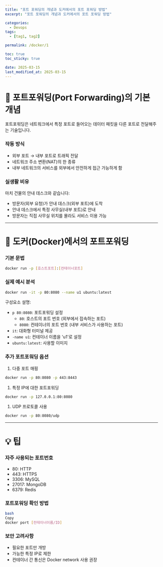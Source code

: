 ```yaml
---
title: "포트 포워딩의 개념과 도커에서의 포트 포워딩 방법"
excerpt: "포트 포워딩의 개념과 도커에서의 포트 포워딩 방법"

categories:
  - Devops
tags:
  - [tag1, tag2]

permalink: /docker/1

toc: true
toc_sticky: true

date: 2025-03-15
last_modified_at: 2025-03-15
---
```


# 📌 포트포워딩(Port Forwarding)의 기본 개념

포트포워딩은 네트워크에서 특정 포트로 들어오는 데이터 패킷을 다른 포트로 전달해주는 기술입니다.

### 작동 방식

- 외부 포트 → 내부 포트로 트래픽 전달
- 네트워크 주소 변환(NAT)의 한 종류
- 내부 네트워크의 서비스를 외부에서 안전하게 접근 가능하게 함

### 실생활 비유

마치 건물의 안내 데스크와 같습니다:

- 방문자(외부 요청)가 안내 데스크(외부 포트)에 도착
- 안내 데스크에서 특정 사무실(내부 포트)로 안내
- 방문자는 직접 사무실 위치를 몰라도 서비스 이용 가능

---

# 🐳 도커(Docker)에서의 포트포워딩

### 기본 문법

```bash
docker run -p [호스트포트]:[컨테이너포트]
```

### 실제 예시 분석

```bash
docker run -it -p 80:8080 --name u1 ubuntu:latest

```

구성요소 설명:

- `p 80:8080`: 포트포워딩 설정
    - `80`: 호스트의 포트 번호 (외부에서 접속하는 포트)
    - `8080`: 컨테이너의 포트 번호 (내부 서비스가 사용하는 포트)
- `it`: 대화형 터미널 제공
- `-name u1`: 컨테이너 이름을 'u1'로 설정
- `ubuntu:latest`: 사용할 이미지

### 추가 포트포워딩 옵션

1. 다중 포트 매핑

```bash
docker run -p 80:8080 -p 443:8443
```

1. 특정 IP에 대한 포트포워딩

```bash
docker run -p 127.0.0.1:80:8080
```

1. UDP 프로토콜 사용

```bash
docker run -p 80:8080/udp
```

---

# 💡 팁

### 자주 사용되는 포트번호

- 80: HTTP
- 443: HTTPS
- 3306: MySQL
- 27017: MongoDB
- 6379: Redis

### 포트포워딩 확인 방법

```bash
bash
Copy
docker port [컨테이너이름/ID]

```

### 보안 고려사항

- 필요한 포트만 개방
- 가능한 특정 IP로 제한
- 컨테이너 간 통신은 Docker network 사용 권장